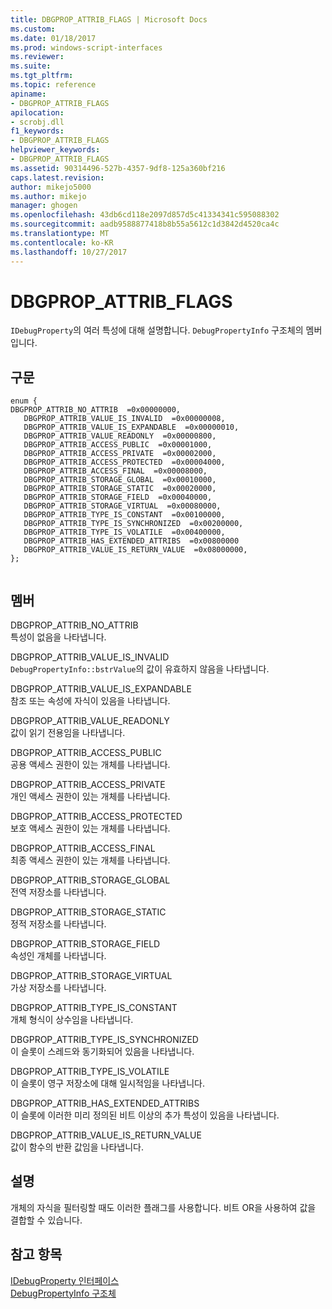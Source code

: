 ```yaml
---
title: DBGPROP_ATTRIB_FLAGS | Microsoft Docs
ms.custom: 
ms.date: 01/18/2017
ms.prod: windows-script-interfaces
ms.reviewer: 
ms.suite: 
ms.tgt_pltfrm: 
ms.topic: reference
apiname:
- DBGPROP_ATTRIB_FLAGS
apilocation:
- scrobj.dll
f1_keywords:
- DBGPROP_ATTRIB_FLAGS
helpviewer_keywords:
- DBGPROP_ATTRIB_FLAGS
ms.assetid: 90314496-527b-4357-9df8-125a360bf216
caps.latest.revision: 
author: mikejo5000
ms.author: mikejo
manager: ghogen
ms.openlocfilehash: 43db6cd118e2097d857d5c41334341c595088302
ms.sourcegitcommit: aadb9588877418b8b55a5612c1d3842d4520ca4c
ms.translationtype: MT
ms.contentlocale: ko-KR
ms.lasthandoff: 10/27/2017
---
```

# <a name="dbgpropattribflags"></a>DBGPROP_ATTRIB_FLAGS
`IDebugProperty`의 여러 특성에 대해 설명합니다. `DebugPropertyInfo` 구조체의 멤버입니다.  
  
## <a name="syntax"></a>구문  
  
```  
enum {  
DBGPROP_ATTRIB_NO_ATTRIB  =0x00000000,  
   DBGPROP_ATTRIB_VALUE_IS_INVALID  =0x00000008,  
   DBGPROP_ATTRIB_VALUE_IS_EXPANDABLE  =0x00000010,  
   DBGPROP_ATTRIB_VALUE_READONLY  =0x00000800,  
   DBGPROP_ATTRIB_ACCESS_PUBLIC  =0x00001000,  
   DBGPROP_ATTRIB_ACCESS_PRIVATE  =0x00002000,  
   DBGPROP_ATTRIB_ACCESS_PROTECTED  =0x00004000,  
   DBGPROP_ATTRIB_ACCESS_FINAL  =0x00008000,  
   DBGPROP_ATTRIB_STORAGE_GLOBAL  =0x00010000,  
   DBGPROP_ATTRIB_STORAGE_STATIC  =0x00020000,  
   DBGPROP_ATTRIB_STORAGE_FIELD  =0x00040000,  
   DBGPROP_ATTRIB_STORAGE_VIRTUAL  =0x00080000,  
   DBGPROP_ATTRIB_TYPE_IS_CONSTANT  =0x00100000,  
   DBGPROP_ATTRIB_TYPE_IS_SYNCHRONIZED  =0x00200000,  
   DBGPROP_ATTRIB_TYPE_IS_VOLATILE  =0x00400000,  
   DBGPROP_ATTRIB_HAS_EXTENDED_ATTRIBS  =0x00800000  
   DBGPROP_ATTRIB_VALUE_IS_RETURN_VALUE  =0x08000000,  
};  
  
```  
  
## <a name="members"></a>멤버  
 DBGPROP_ATTRIB_NO_ATTRIB  
 특성이 없음을 나타냅니다.  
  
 DBGPROP_ATTRIB_VALUE_IS_INVALID  
 `DebugPropertyInfo::bstrValue`의 값이 유효하지 않음을 나타냅니다.  
  
 DBGPROP_ATTRIB_VALUE_IS_EXPANDABLE  
 참조 또는 속성에 자식이 있음을 나타냅니다.  
  
 DBGPROP_ATTRIB_VALUE_READONLY  
 값이 읽기 전용임을 나타냅니다.  
  
 DBGPROP_ATTRIB_ACCESS_PUBLIC  
 공용 액세스 권한이 있는 개체를 나타냅니다.  
  
 DBGPROP_ATTRIB_ACCESS_PRIVATE  
 개인 액세스 권한이 있는 개체를 나타냅니다.  
  
 DBGPROP_ATTRIB_ACCESS_PROTECTED  
 보호 액세스 권한이 있는 개체를 나타냅니다.  
  
 DBGPROP_ATTRIB_ACCESS_FINAL  
 최종 액세스 권한이 있는 개체를 나타냅니다.  
  
 DBGPROP_ATTRIB_STORAGE_GLOBAL  
 전역 저장소를 나타냅니다.  
  
 DBGPROP_ATTRIB_STORAGE_STATIC  
 정적 저장소를 나타냅니다.  
  
 DBGPROP_ATTRIB_STORAGE_FIELD  
 속성인 개체를 나타냅니다.  
  
 DBGPROP_ATTRIB_STORAGE_VIRTUAL  
 가상 저장소를 나타냅니다.  
  
 DBGPROP_ATTRIB_TYPE_IS_CONSTANT  
 개체 형식이 상수임을 나타냅니다.  
  
 DBGPROP_ATTRIB_TYPE_IS_SYNCHRONIZED  
 이 슬롯이 스레드와 동기화되어 있음을 나타냅니다.  
  
 DBGPROP_ATTRIB_TYPE_IS_VOLATILE  
 이 슬롯이 영구 저장소에 대해 일시적임을 나타냅니다.  
  
 DBGPROP_ATTRIB_HAS_EXTENDED_ATTRIBS  
 이 슬롯에 이러한 미리 정의된 비트 이상의 추가 특성이 있음을 나타냅니다.  
  
 DBGPROP_ATTRIB_VALUE_IS_RETURN_VALUE  
 값이 함수의 반환 값임을 나타냅니다.  
  
## <a name="remarks"></a>설명  
 개체의 자식을 필터링할 때도 이러한 플래그를 사용합니다. 비트 OR을 사용하여 값을 결합할 수 있습니다.  
  
## <a name="see-also"></a>참고 항목  
 [IDebugProperty 인터페이스](../../winscript/reference/idebugproperty-interface.md)   
 [DebugPropertyInfo 구조체](../../winscript/reference/debugpropertyinfo-structure.md)